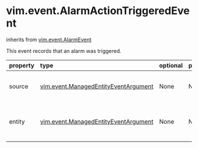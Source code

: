 vim.event.AlarmActionTriggeredEvent
===================================
inherits from [vim.event.AlarmEvent](docs/vim.event.AlarmEvent.md)


This event records that an alarm was triggered.

| property | type | optional | priv | desc |
|:---------|:-----|:---------|:-----|:-----|
| source | [vim.event.ManagedEntityEventArgument](vim.event.ManagedEntityEventArgument.md "vim.event.ManagedEntityEventArgument") | None | None | The entity that triggered the alarm. |
| entity | [vim.event.ManagedEntityEventArgument](vim.event.ManagedEntityEventArgument.md "vim.event.ManagedEntityEventArgument") | None | None | The entity with which the alarm is registered. |


